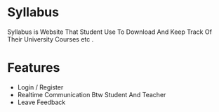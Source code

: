 # Syllabus
Syllabus is Website That Student Use To Download And Keep Track Of Their University Courses etc .

# Features
 * Login / Register
 * Realtime Communication Btw Student And Teacher
 * Leave Feedback 
